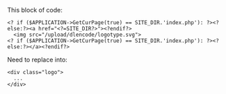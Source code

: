 This block of code:
```
<? if ($APPLICATION->GetCurPage(true) == SITE_DIR.'index.php'): ?><?else:?><a href="<?=SITE_DIR?>"><?endif?>
  <img src="/upload/dlencode/logotype.svg">
<? if ($APPLICATION->GetCurPage(true) == SITE_DIR.'index.php'): ?><?else:?></a><?endif?>
```

Need to replace into:
```
<div class="logo">
  ...
</div>
```
